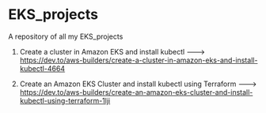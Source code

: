 # EKS_projects
A repository of all my EKS_projects

1. Create a cluster in Amazon EKS and install kubectl ---> https://dev.to/aws-builders/create-a-cluster-in-amazon-eks-and-install-kubectl-4664

2. Create an Amazon EKS Cluster and install kubectl using Terraform ---> https://dev.to/aws-builders/create-an-amazon-eks-cluster-and-install-kubectl-using-terraform-1lji
